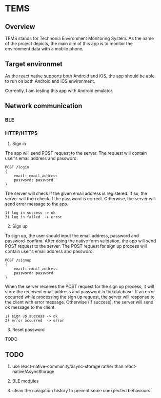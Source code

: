 # TEMS

## Overview

TEMS stands for Technonia Environment Monitoring System.
As the name of the project depicts, the main aim of this app is to monitor the environment data with a mobile phone.

## Target environmet

As the react native supports both Android and iOS, the app should be able to run on both Android and iOS environment.

Currently, I am testing this app with Android emulator.

## Network communication

### BLE

### HTTP/HTTPS

1. Sign in

The app will send POST request to the server. The request will contain user's email address and password.

    POST /login
    {
        email: email_address
        password: password
    }

The server will check if the given email address is registered.
If so, the server will then check if the password is correct.
Otherwise, the server will send error message to the app.

    1) log in success -> ok
    2) log in failed  -> error


2. Sign up

To sign up, the user should input the email address, password and password-confirm.
After doing the native form validation, the app will send POST request to the server.
The POST request for sign up process will contain user's email address and password.

    POST /signup
    {
        email: email_address
        password: password
    }

When the server receives the POST request for the sign up process, it will store the received email address and password in the database.
If an error occurred while processing the sign up request, the server will response to the client with error message.
Otherwise (if success), the server will send ok message to the client.

    1) sign up success -> ok
    2) error occurred  -> error


3. Reset password

TODO


## TODO

1. use react-native-community/async-storage rather than react-native/AsyncStorage

2. BLE modules

3. clean the navigation history to prevent some unexpected behaviours